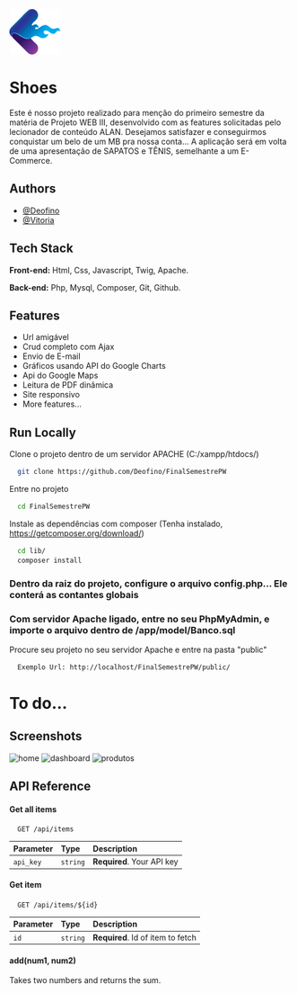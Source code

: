 ![Logo](./public/img/logo9.png)
# Shoes

Este é nosso projeto realizado para menção do primeiro semestre da matéria de Projeto WEB III, desenvolvido com as features solicitadas pelo lecionador de conteúdo ALAN.
Desejamos satisfazer e conseguirmos conquistar um belo de um MB pra nossa conta...
A aplicação será em volta de uma apresentação de SAPATOS e TÊNIS, semelhante a um E-Commerce.  


## Authors

- [@Deofino](https://www.github.com/Deofino)
- [@Vitoria](https://github.com/vitoriaGoncalves08)

     

## Tech Stack

**Front-end:** Html, Css, Javascript, Twig, Apache.

**Back-end:** Php, Mysql, Composer, Git, Github.



## Features

- Url amigável
- Crud completo com Ajax
- Envio de E-mail
- Gráficos usando API do Google Charts
- Api do Google Maps
- Leitura de PDF dinâmica
- Site responsivo
- More features...
 
  

## Run Locally

Clone o projeto dentro de um servidor APACHE (C:/xampp/htdocs/)

```bash
  git clone https://github.com/Deofino/FinalSemestrePW
```

Entre no projeto

```bash
  cd FinalSemestrePW
```

Instale as dependências com composer (Tenha instalado, https://getcomposer.org/download/)

```bash
  cd lib/
  composer install
```

### Dentro da raiz do projeto, configure o arquivo config.php... Ele conterá as contantes globais
### Com servidor Apache ligado, entre no seu PhpMyAdmin, e importe o arquivo dentro de /app/model/Banco.sql

Procure seu projeto no seu servidor Apache e entre na pasta "public"

```bash
  Exemplo Url: http://localhost/FinalSemestrePW/public/
```  




# To do...

## Screenshots

![home](https://user-images.githubusercontent.com/56117556/123862459-bed73600-d8fe-11eb-820b-aaee0903473d.png)
![dashboard](https://user-images.githubusercontent.com/56117556/123862648-fba32d00-d8fe-11eb-882d-a6f86258cb7e.png)
![produtos](https://user-images.githubusercontent.com/56117556/123862723-1675a180-d8ff-11eb-991d-34f337d44812.png)


## API Reference

#### Get all items

```http
  GET /api/items
```

| Parameter | Type     | Description                |
| :-------- | :------- | :------------------------- |
| `api_key` | `string` | **Required**. Your API key |

#### Get item

```http
  GET /api/items/${id}
```

| Parameter | Type     | Description                       |
| :-------- | :------- | :-------------------------------- |
| `id`      | `string` | **Required**. Id of item to fetch |

#### add(num1, num2)

Takes two numbers and returns the sum.

  
